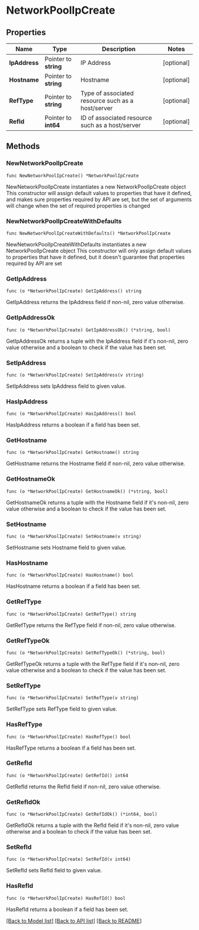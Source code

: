 # NetworkPoolIpCreate

## Properties

Name | Type | Description | Notes
------------ | ------------- | ------------- | -------------
**IpAddress** | Pointer to **string** | IP Address | [optional] 
**Hostname** | Pointer to **string** | Hostname | [optional] 
**RefType** | Pointer to **string** | Type of associated resource such as a host/server | [optional] 
**RefId** | Pointer to **int64** | ID of associated resource such as a host/server | [optional] 

## Methods

### NewNetworkPoolIpCreate

`func NewNetworkPoolIpCreate() *NetworkPoolIpCreate`

NewNetworkPoolIpCreate instantiates a new NetworkPoolIpCreate object
This constructor will assign default values to properties that have it defined,
and makes sure properties required by API are set, but the set of arguments
will change when the set of required properties is changed

### NewNetworkPoolIpCreateWithDefaults

`func NewNetworkPoolIpCreateWithDefaults() *NetworkPoolIpCreate`

NewNetworkPoolIpCreateWithDefaults instantiates a new NetworkPoolIpCreate object
This constructor will only assign default values to properties that have it defined,
but it doesn't guarantee that properties required by API are set

### GetIpAddress

`func (o *NetworkPoolIpCreate) GetIpAddress() string`

GetIpAddress returns the IpAddress field if non-nil, zero value otherwise.

### GetIpAddressOk

`func (o *NetworkPoolIpCreate) GetIpAddressOk() (*string, bool)`

GetIpAddressOk returns a tuple with the IpAddress field if it's non-nil, zero value otherwise
and a boolean to check if the value has been set.

### SetIpAddress

`func (o *NetworkPoolIpCreate) SetIpAddress(v string)`

SetIpAddress sets IpAddress field to given value.

### HasIpAddress

`func (o *NetworkPoolIpCreate) HasIpAddress() bool`

HasIpAddress returns a boolean if a field has been set.

### GetHostname

`func (o *NetworkPoolIpCreate) GetHostname() string`

GetHostname returns the Hostname field if non-nil, zero value otherwise.

### GetHostnameOk

`func (o *NetworkPoolIpCreate) GetHostnameOk() (*string, bool)`

GetHostnameOk returns a tuple with the Hostname field if it's non-nil, zero value otherwise
and a boolean to check if the value has been set.

### SetHostname

`func (o *NetworkPoolIpCreate) SetHostname(v string)`

SetHostname sets Hostname field to given value.

### HasHostname

`func (o *NetworkPoolIpCreate) HasHostname() bool`

HasHostname returns a boolean if a field has been set.

### GetRefType

`func (o *NetworkPoolIpCreate) GetRefType() string`

GetRefType returns the RefType field if non-nil, zero value otherwise.

### GetRefTypeOk

`func (o *NetworkPoolIpCreate) GetRefTypeOk() (*string, bool)`

GetRefTypeOk returns a tuple with the RefType field if it's non-nil, zero value otherwise
and a boolean to check if the value has been set.

### SetRefType

`func (o *NetworkPoolIpCreate) SetRefType(v string)`

SetRefType sets RefType field to given value.

### HasRefType

`func (o *NetworkPoolIpCreate) HasRefType() bool`

HasRefType returns a boolean if a field has been set.

### GetRefId

`func (o *NetworkPoolIpCreate) GetRefId() int64`

GetRefId returns the RefId field if non-nil, zero value otherwise.

### GetRefIdOk

`func (o *NetworkPoolIpCreate) GetRefIdOk() (*int64, bool)`

GetRefIdOk returns a tuple with the RefId field if it's non-nil, zero value otherwise
and a boolean to check if the value has been set.

### SetRefId

`func (o *NetworkPoolIpCreate) SetRefId(v int64)`

SetRefId sets RefId field to given value.

### HasRefId

`func (o *NetworkPoolIpCreate) HasRefId() bool`

HasRefId returns a boolean if a field has been set.


[[Back to Model list]](../README.md#documentation-for-models) [[Back to API list]](../README.md#documentation-for-api-endpoints) [[Back to README]](../README.md)


